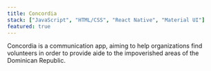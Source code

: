 ```yaml
---
title: Concordia
stack: ["JavaScript", "HTML/CSS", "React Native", "Material UI"]
featured: true
---
```


Concordia is a communication app, aiming to help organizations find volunteers in order to provide aide to the impoverished areas of the Dominican Republic.